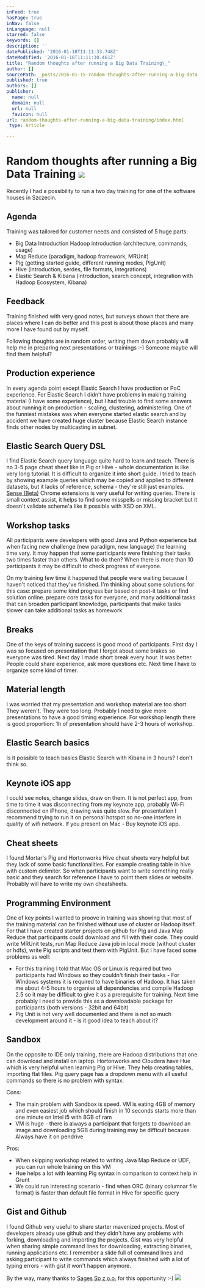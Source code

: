 ```yaml
---
inFeed: true
hasPage: true
inNav: false
inLanguage: null
starred: false
keywords: []
description: ''
datePublished: '2016-01-18T11:11:33.748Z'
dateModified: '2016-01-18T11:11:30.461Z'
title: "Random thoughts after running a Big Data Training\_"
author: []
sourcePath: _posts/2016-01-15-random-thoughts-after-running-a-big-data-training.md
published: true
authors: []
publisher:
  name: null
  domain: null
  url: null
  favicon: null
url: random-thoughts-after-running-a-big-data-training/index.html
_type: Article

---
```

# Random thoughts after running a Big Data Training ![](https://s3-us-west-2.amazonaws.com/the-grid-img/p/203cbf25bbb191bb79b08223d2fd5f645cfda74f.jpg)

Recently I had a possibility to run a two day training for one of the software houses in Szczecin. 

## Agenda

Training was tailored for customer needs and consisted of 5 huge parts:

* Big Data Introduction
Hadoop introduction (architecture, commands, usage) 
* Map Reduce (paradigm, hadoop framework, MRUnit) 
* Pig (getting started guide, different running modes, PigUnit) 
* Hive (introduction, serdes, file formats, integrations) 
* Elastic Search & Kibana (introduction, search concept, integration with Hadoop Ecosystem, Kibana)

## Feedback

Training finished with very good notes, but surveys shown that there are places where I can do better and this post is about those places and many more I have found out by myself. 

Following thoughts are in random order, writing them down probably will help me in preparing next presentations or trainings :-) Someone maybe will find them helpful?

## Production experience

In every agenda point except Elastic Search I have production or PoC experience. For Elastic Search I didn't have problems in making training material (I have some experience), but I had trouble to find some answers about running it on production - scaling, clustering, administering. One of the funniest mistakes was when everyone started elastic search and by accident we have created huge cluster because Elastic Search instance finds other nodes by multicasting in subnet. 

## Elastic Search Query DSL

I find Elastic Search query language quite hard to learn and teach. There is no 3-5 page cheat sheet like in Pig or Hive - whole documentation is like very long tutorial. It is difficult to organize it into short guide.
I tried to teach by showing example queries which may be copied and applied to different datasets, but it lacks of reference, schema - they're still just examples.
[Sense (Beta)][0] Chrome extensions is very useful for writing queries. There is small context assist, it helps to find some misspells or missing bracket but it doesn't validate scheme'a like it possible with XSD on XML. 

## Workshop tasks

All participants were developers with good Java and Python experience but when facing new challenge (new paradigm, new language) the learning time vary. It may happen that some participants were finishing their tasks two times faster than others. What to do then?
When there is more than 10 participants it may be difficult to check progress of everyone. 

On my training few time it happened that people were waiting because I haven't noticed that they've finished. 
I'm thinking about some solutions for this case:
prepare some kind progress bar based on post-it tasks or find solution online.
prepare core tasks for everyone, and many additional tasks that can broaden participant knowledge, participants that make tasks slower can take additional tasks as homework 

## Breaks 

One of the keys of training success is good mood of participants. First day I was so focused on presentation that I forgot about some brakes so everyone was tired. Next day I made short break every hour. It was better. People could share experience, ask more questions etc. Next time I have to organize some kind of timer. 

## Material length

I was worried that my presentation and workshop material are too short. They weren't. They were too long. Probably I need to give more presentations to have a good timing experience. For workshop length there is good proportion: 1h of presentation should have 2-3 hours of workshop. 

## Elastic Search basics 

Is it possible to teach basics Elastic Search with Kibana in 3 hours? I don't think so. 

## Keynote iOS app 

I could see notes, change slides, draw on them. It is not perfect app, from time to time it was disconnecting from my keynote app, probably Wi-Fi disconnected on iPhone, drawing was quite slow. For presentation I recommend trying to run it on personal hotspot so no-one interfere in quality of wifi network. If you present on Mac - Buy keynote iOS app. 

## Cheat sheets

I found Mortar's Pig and Hortonworks Hive cheat sheets very helpful but they lack of some basic functionalities. For example creating table in hive with custom delimiter. So when participants want to write something really basic and they search for reference I have to point them slides or website. Probably will have to write my own cheatsheets. 

## Programming Environment 

One of key points I wanted to proove in training was showing that most of the training material can be finished without use of cluster or Hadoop itself. For that I have created starter projects on github for Pig and Java Map Reduce that participants could download and fill with their code. They could write MRUnit tests, run Map Reduce Java job in local mode (without cluster or hdfs), write Pig scripts and test them with PigUnit. But I have faced some problems as well:

* For this training I told that Mac OS or Linux is required but two participants had Windows so they couldn't finish their tasks - For Windows systems it is required to have binaries of Hadoop. It has taken me about 4-5 hours to organise all dependencies and compile Hadoop 2.5 so it may be difficult to give it as a prerequisite for training. Next time probably I need to provide this as a downloadable package for participants (both versions - 32bit and 64bit)
* Pig Unit is not very well documented and there is not so much development around it - is it good idea to teach about it? 

## Sandbox

On the opposite to IDE only training, there are Hadoop distributions that one can download and install on laptop. Hortonworks and Cloudera have Hue which is very helpful when learning Pig or Hive. They help creating tables, importing flat files. Pig query page has a dropdown menu with all useful commands so there is no problem with syntax. 

Cons: 

* The main problem with Sandbox is speed. VM is eating 4GB of memory and even easiest job which should finish in 10 seconds starts more than one minute on Intel i5 with 8GB of ram
* VM is huge - there is always a participant that forgets to download an image and downloading 5GB during training may be difficult because. Always have it on pendrive

Pros: 

* When skipping workshop related to writing Java Map Reduce or UDF, you can run whole training on this VM 
* Hue helps a lot with learning Pig syntax in comparison to context help in Grunt 
* We could run interesting scenario - find when ORC (binary columnar file format) is faster than default file format in Hive for specific query

## Gist and Github

I found Github very useful to share starter mavenized projects. Most of developers already use github and they didn't have any problems with forking, downloading and importing the projects. 
Gist was very helpful when sharing simple command lines for downloading, extracting binaries, running applications etc.
I remember a slide full of command lines and asking participant to write commands which always finished with a lot of typing errors - with gist it won't happen anymore. 

By the way, many thanks to [Sages Sp z o.o.][1] for this opportunity :-)
![](https://the-grid-user-content.s3-us-west-2.amazonaws.com/a9ca3def-9d42-4bfe-8d73-0e2286c886e2.jpg)

[0]: https://chrome.google.com/webstore/detail/sense-beta/lhjgkmllcaadmopgmanpapmpjgmfcfig
[1]: http://www.sages.com.pl/